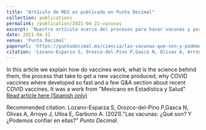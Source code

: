 ```yaml
---
title: "Artículo de MES es publicado en Punto Decimal"
collection: publications
permalink: /publication/2021-04-22-vacunas
excerpt: 'Nuestro artículo acerca del procesos para hacer vacunas y porque la de COVID fue tan acelerado fue publicado hoy en Punto Decimal'
date: 2021-04-22
venue: 'Punto Decimal'
paperurl: 'https://puntodecimal.mx/ciencia/las-vacunas-que-son-y-podemos-confiar-en-ellas'
citation: 'Lozano-Esparza S, Orozco-del-Pino P,Gasca N, Olivas A, Arroyo J, Ulloa E, Garbuno A. (2021). &quot;Las vacunas: ¿Qué son? Y ¿Podemos confiar en ellas?&quot; <i>Punto Decimal</i>.'
---
```

In this article we explain how do vaccines work, what is the science behind them, the process that take to get a new vaccine produced, why COVID vaccines where developed so fast and a few Q&A section about recent COVID vaccines.
It was a work from "Mexicano en Estadística y Salud"
[Read article here (Spanish only)](https://puntodecimal.mx/ciencia/las-vacunas-que-son-y-podemos-confiar-en-ellas)

Recommended citation: Lozano-Esparza S, Orozco-del-Pino P,Gasca N, Olivas A, Arroyo J, Ulloa E, Garbuno A. (2021)."Las vacunas: ¿Qué son? Y ¿Podemos confiar en ellas?" <i>Punto Decimal</i>.

